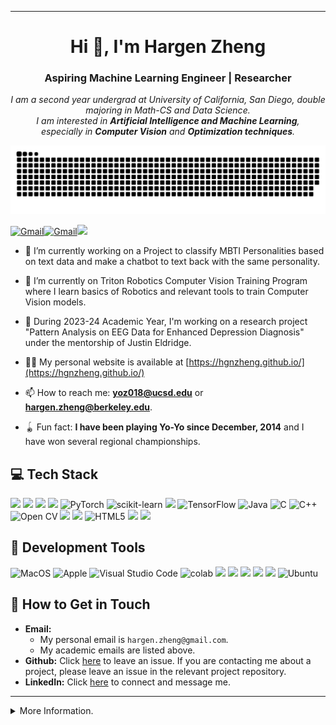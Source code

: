 <!-- <p align="center">
  <img src="https://github.com/hgnzheng/hgnzheng/blob/main/hargen-cover.png" height="200"/>
</p> -->
<hr>
<h1 align="center">Hi 👋, I'm Hargen Zheng</h1>
<h3 align="center">Aspiring Machine Learning Engineer | Researcher</h3>

<p align="center">
  <em>
    I am a second year undergrad at University of California, San Diego, double majoring in Math-CS and Data Science. <br>
    I am interested in <b>Artificial Intelligence and Machine Learning</b>,<br>especially in <b>Computer Vision</b> and <b>Optimization techniques</b>.
  </em> 
</p>

<div align="center">
  <a href="https://1999azzar.github.io/1999AZZAR/">
  <img  src="https://github.com/1999AZZAR/1999AZZAR/blob/main/resources/img/grid-snake.svg"
       alt="snake" /></a>
</div>

<p align="left">
<a href="yoz018@ucsd.edu"><img alt="Gmail" src="https://img.shields.io/badge/Gmail-D14836?style=for-the-badge&logo=gmail&logoColor=white"/></a><a href="hargen.zheng@gmail.com"><img alt="Gmail" src="https://img.shields.io/badge/Gmail-D14836?style=for-the-badge&logo=gmail&logoColor=white"/></a><a href="https://www.linkedin.com/in/hargen-zheng-75540b218/"><img src="https://img.shields.io/badge/linkedin%20-%230077B5.svg?&style=for-the-badge&logo=linkedin&logoColor=white"/></a>
</p>

- 💬 I’m currently working on a Project to classify MBTI Personalities based on text data and make a chatbot to text back with the same personality.

- 🔱 I’m currently on Triton Robotics Computer Vision Training Program where I learn basics of Robotics and relevant tools to train Computer Vision models.

- 🧠 During 2023-24 Academic Year, I'm working on a research project "Pattern Analysis on EEG Data for Enhanced Depression Diagnosis" under the mentorship of Justin Eldridge.

- 👨‍💻 My personal website is available at [https://hgnzheng.github.io/](https://hgnzheng.github.io/)

- 📫 How to reach me: **yoz018@ucsd.edu** or **hargen.zheng@berkeley.edu**.

- 🪀 Fun fact: **I have been playing Yo-Yo since December, 2014** and I have won several regional championships.

## 💻 Tech Stack
<p>
<img src="https://img.shields.io/badge/python%20-%2314354C.svg?&style=for-the-badge&logo=python&logoColor=white"/>
<img src="https://img.shields.io/badge/pandas%20-%23150458.svg?&style=for-the-badge&logo=pandas&logoColor=white"/>
<img src="https://img.shields.io/badge/numpy%20-%23013243.svg?&style=for-the-badge&logo=numpy&logoColor=white" />
<img src="https://img.shields.io/badge/Matplotlib-%23ffffff.svg?style=for-the-badge&logo=Matplotlib&logoColor=black">
<img alt="PyTorch" src="https://img.shields.io/badge/PyTorch%20-%23EE4C2C.svg?&style=for-the-badge&logo=PyTorch&logoColor=white"/>
<img alt="scikit-learn" src="https://img.shields.io/badge/sklearn-F7931E?style=for-the-badge&logo=scikit-learn&logoColor=white"/>
<!-- <img alt="Keras" src="https://img.shields.io/badge/Keras%20-%23D00000.svg?&style=for-the-badge&logo=Keras&logoColor=white"/> -->
<img src="https://img.shields.io/badge/SciPy-%230C55A5.svg?style=for-the-badge&logo=scipy&logoColor=%white">
<img alt="TensorFlow" src="https://img.shields.io/badge/TensorFlow%20-%23FF6F00.svg?&style=for-the-badge&logo=TensorFlow&logoColor=white"/>
<img alt="Java" src="https://img.shields.io/badge/Java-ED8B00?style=for-the-badge&logo=openjdk&logoColor=white"/>
<img alt="C" src="https://img.shields.io/badge/c-%2300599C.svg?style=for-the-badge&logo=c&logoColor=white"/>
<img alt="C++" src="https://img.shields.io/badge/c++-%2300599C.svg?style=for-the-badge&logo=c%2B%2B&logoColor=white"/>
<img alt="Open CV" src="https://img.shields.io/badge/opencv-%23white.svg?style=for-the-badge&logo=opencv&logoColor=white"/>
<img src="https://img.shields.io/badge/latex%20-%23008080.svg?&style=for-the-badge&logo=latex&logoColor=white"/>
<img src="https://img.shields.io/badge/r-%23276DC3.svg?style=for-the-badge&logo=r&logoColor=white"/>
<img  alt="HTML5" src="https://img.shields.io/badge/html5-%23E34F26.svg?style=for-the-badge&logo=html5&logoColor=white"/>
<img src="https://img.shields.io/badge/VIM-%2311AB00.svg?&style=for-the-badge&logo=vim&logoColor=white"/>
<img src="https://img.shields.io/badge/markdown-%23000000.svg?style=for-the-badge&logo=markdown&logoColor=white"/>
</p>

## 🔨 Development Tools
<p>
<img alt="MacOS" src="https://img.shields.io/badge/mac%20os-000000?style=for-the-badge&logo=apple&logoColor=white"/>
<img alt="Apple" src="https://img.shields.io/badge/Apple-%23000000.svg?style=for-the-badge&logo=apple&logoColor=white"/>
<img alt="Visual Studio Code" src="https://img.shields.io/badge/Visual_Studio_Code-0078D4?style=for-the-badge&logo=visual%20studio%20code&logoColor=white"/>
<img  alt="colab" src="https://img.shields.io/badge/Colab-F9AB00?style=for-the-badge&logo=googlecolab&color=525252"/>
<img src="https://img.shields.io/badge/google-4285F4?style=for-the-badge&logo=google&logoColor=white"/>
<img src="https://img.shields.io/badge/Jupyter%20-%23F37626.svg?&style=for-the-badge&logo=Jupyter&logoColor=white"/>
<img src="https://img.shields.io/badge/RStudio-4285F4?style=for-the-badge&logo=rstudio&logoColor=white"/>
<img src="https://img.shields.io/badge/github%20-%23121011.svg?&style=for-the-badge&logo=github&logoColor=white"/>
<img src="https://img.shields.io/badge/GIT-E44C30?style=for-the-badge&logo=git&logoColor=white"/>
<!-- <img src="https://img.shields.io/badge/Google%20Chrome-4285F4?style=for-the-badge&logo=GoogleChrome&logoColor=white"/>
<img src="https://img.shields.io/badge/Google%20Drive-4285F4?style=for-the-badge&logo=googledrive&logoColor=white"/> -->
<img alt="Ubuntu" src="https://img.shields.io/badge/Ubuntu-E95420?style=for-the-badge&logo=ubuntu&logoColor=white"/>
</p>

## 📌 How to Get in Touch

* **Email:**
  - My personal email is `hargen.zheng@gmail.com`.
  - My academic emails are listed above.
* **Github:** Click [here](https://github.com/hgnzheng/hgnzheng/issues/choose) to leave an issue. If you are contacting me about a project, please leave an issue in the relevant project repository. 
* **LinkedIn:** Click [here](https://www.linkedin.com/in/hargen-zheng-75540b218/) to connect and message me.

---

<details>
<summary>More Information.</summary>
<br> 
  
## Places I've Studied:
* Hangzhou Foreign Languages School (2019.09 - 2022.06)
* Stanford Pre-Collegiate Studies (2022.06 - 2022.08)
* University of California, Berkeley (2023.06 - 2023.08)
* University of California, San Diego (2022.08 - Current)

## Relevant Coursework
* Linear Algebra, Multivariable Calculus, Vector Calculus, Intro to Probability, Intro to Stochastic Processes, Concepts of Statistics, Theoretical Foundations of Data Science, Discrete Mathematics, Data Structure, Design and Analysis of Algorithms, Intro to Artificial Intelligence, Convex Optimization, Recommender Systems and Web Mining